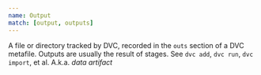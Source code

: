 ```yaml
---
name: Output
match: [output, outputs]
---
```


A file or directory tracked by DVC, recorded in the `outs` section of a DVC
metafile. Outputs are usually the result of stages. See `dvc add`, `dvc run`,
`dvc import`, et al. A.k.a. _data artifact_
